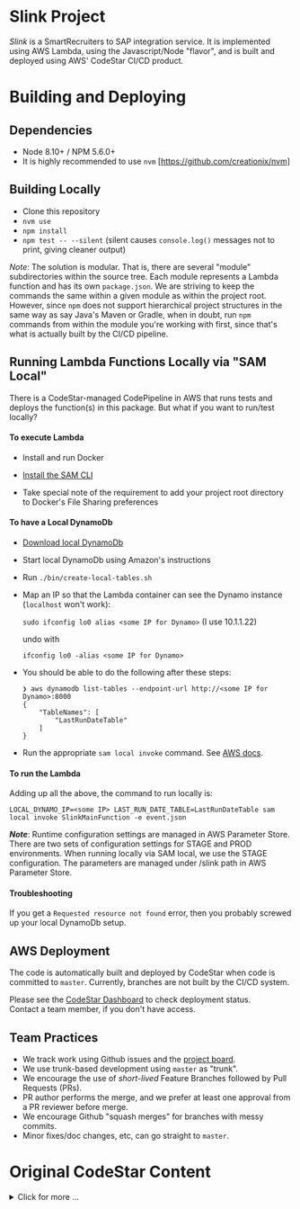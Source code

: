 # Slink Project #
_Slink_ is a SmartRecruiters to SAP integration service.  It is implemented using AWS Lambda, using the Javascript/Node "flavor", and is built and deployed using AWS' CodeStar CI/CD product.

# Building and Deploying #


## Dependencies ##
- Node 8.10+ / NPM 5.6.0+
- It is highly recommended to use `nvm` [https://github.com/creationix/nvm]


## Building Locally ##
- Clone this repository
- `nvm use`
- `npm install`
- `npm test -- --silent` (silent causes `console.log()` messages not to print, giving cleaner output)

_Note_:  The solution is modular.  That is, there are several "module" subdirectories within the source tree.  Each
module represents a Lambda function and has its own `package.json`.  We are striving to keep the commands the same
within a given module as within the project root.  However, since `npm` does not support hierarchical project structures
in the same way as say Java's Maven or Gradle, when in doubt, run `npm` commands from within the module you're
working with first, since that's what is actually built by the CI/CD pipeline.

## Running Lambda Functions Locally via "SAM Local" ##
There is a CodeStar-managed CodePipeline in AWS that runs tests and deploys the function(s) in this package.  But what if you want to run/test locally?

#### To execute Lambda
- Install and run Docker

- [Install the SAM CLI](https://github.com/awslabs/aws-sam-cli#installation)

- Take special note of the requirement to add your project root directory to Docker's File Sharing preferences

#### To have a Local DynamoDb
- [Download local DynamoDb](https://docs.aws.amazon.com/amazondynamodb/latest/developerguide/DynamoDBLocal.html)
- Start local DynamoDb using Amazon's instructions
- Run `./bin/create-local-tables.sh`
- Map an IP so that the Lambda container can see the Dynamo instance (`localhost` won't work): 

  `sudo ifconfig lo0 alias <some IP for Dynamo>` (I use 10.1.1.22)
  
  undo with
  
  `ifconfig lo0 -alias <some IP for Dynamo>`
  
- You should be able to do the following after these steps:
    ```
    ❯ aws dynamodb list-tables --endpoint-url http://<some IP for Dynamo>:8000
    {
        "TableNames": [
            "LastRunDateTable"
        ]
    }
    ```
    
    
- Run the appropriate `sam local invoke` command.  See [AWS docs](https://github.com/awslabs/aws-sam-cli#invoke-functions-locally).

#### To run the Lambda
Adding up all the above, the command to run locally is:

`LOCAL_DYNAMO_IP=<some IP> LAST_RUN_DATE_TABLE=LastRunDateTable sam local invoke SlinkMainFunction -e event.json`

_**Note**_: Runtime configuration settings are managed in AWS Parameter Store. There are two sets of configuration settings 
for STAGE and PROD environments. When running locally via SAM local, we use the STAGE configuration. The parameters are 
managed under /slink path in AWS Parameter Store.

#### Troubleshooting
If you get a `Requested resource not found` error, then you probably screwed up your local DynamoDb setup.


## AWS Deployment ##
The code is automatically built and deployed by CodeStar when code is committed to `master`.  Currently, branches
are not built by the CI/CD system.

Please see the [CodeStar Dashboard](https://console.aws.amazon.com/codestar/home?region=us-east-1#/projects/buildit-slink/dashboard) to check deployment status.  
Contact a team member, if you don't have access.


## Team Practices ##
- We track work using Github issues and the [project board](https://github.com/buildit/slink/projects/1).
- We use trunk-based development using `master` as "trunk".  
- We encourage the use of _short-lived_ Feature Branches followed by Pull Requests (PRs).
- PR author performs the merge, and we prefer at least one approval from a PR reviewer before merge.
- We encourage Github "squash merges" for branches with messy commits. 
- Minor fixes/doc changes, etc, can go straight to `master`.

# Original CodeStar Content    
<details>
<summary>
  Click for more ...
</summary>

This sample code helps get you started with a simple Express web service
deployed by AWS CloudFormation to AWS Lambda and Amazon API Gateway.

What's Here
-----------

This sample includes:

* README.md - this file
* buildspec.yml - this file is used by AWS CodeBuild to package your
  service for deployment to AWS Lambda
* app.js - this file contains the sample Node.js code for the web service
* index.js - this file contains the AWS Lambda handler code
* template.yml - this file contains the AWS Serverless Application Model (AWS SAM) used
  by AWS CloudFormation to deploy your service to AWS Lambda and Amazon API
  Gateway.
* tests/ - this directory contains unit tests for your application


What Do I Do Next?
------------------

If you have checked out a local copy of your repository you can start making
changes to the sample code.  We suggest making a small change to app.js first,
so you can see how changes pushed to your project's repository are automatically
picked up by your project pipeline and deployed to AWS Lambda and Amazon API Gateway.
(You can watch the pipeline progress on your AWS CodeStar project dashboard.)
Once you've seen how that works, start developing your own code, and have fun!

To run your tests locally, go to the root directory of the
sample code and run the `npm test` command, which
AWS CodeBuild also runs through your `buildspec.yml` file.

To test your new code during the release process, modify the existing tests or
add tests to the tests directory. AWS CodeBuild will run the tests during the
build stage of your project pipeline. You can find the test results
in the AWS CodeBuild console.

Learn more about AWS CodeBuild and how it builds and tests your application here:
https://docs.aws.amazon.com/codebuild/latest/userguide/concepts.html

Learn more about AWS Serverless Application Model (AWS SAM) and how it works here:
https://github.com/awslabs/serverless-application-model/blob/master/HOWTO.md

AWS Lambda Developer Guide:
http://docs.aws.amazon.com/lambda/latest/dg/deploying-lambda-apps.html

Learn more about AWS CodeStar by reading the user guide, and post questions and
comments about AWS CodeStar on our forum.

User Guide: http://docs.aws.amazon.com/codestar/latest/userguide/welcome.html

Forum: https://forums.aws.amazon.com/forum.jspa?forumID=248

What Should I Do Before Running My Project in Production?
------------------

AWS recommends you review the security best practices recommended by the framework
author of your selected sample application before running it in production. You
should also regularly review and apply any available patches or associated security
advisories for dependencies used within your application.

Best Practices: https://docs.aws.amazon.com/codestar/latest/userguide/best-practices.html?icmpid=docs_acs_rm_sec
</details>
